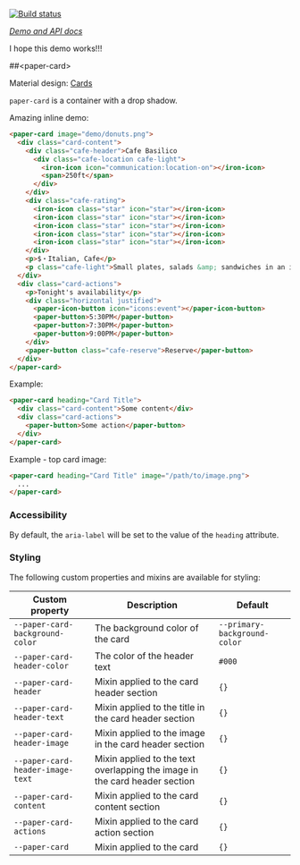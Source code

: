 
<!---

This README is automatically generated from the comments in these files:
paper-card.html

Edit those files, and our readme bot will duplicate them over here!
Edit this file, and the bot will squash your changes :)

The bot does some handling of markdown. Please file a bug if it does the wrong
thing! https://github.com/PolymerLabs/tedium/issues

-->


[![Build status](https://travis-ci.org/PolymerElements/paper-card.svg?branch=master)](https://travis-ci.org/PolymerElements/paper-card)

_[Demo and API docs](https://elements.polymer-project.org/elements/paper-card)_


I hope this demo works!!!

##&lt;paper-card&gt;

Material design: [Cards](https://www.google.com/design/spec/components/cards.html)

`paper-card` is a container with a drop shadow.

Amazing inline demo:
<!---
```html
<custom-element-demo>
  <template>
    <script src="../webcomponentsjs/webcomponents-lite.js"></script>
  
    <link rel="import" href="../iron-demo-helpers/demo-snippet.html">
    <link rel="import" href="../iron-demo-helpers/demo-pages-shared-styles.html">
  
    <link rel="import" href="../iron-collapse/iron-collapse.html">
    <link rel="import" href="../iron-icons/iron-icons.html">
    <link rel="import" href="../iron-icons/communication-icons.html">
    <link rel="import" href="../iron-icons/hardware-icons.html">
    <link rel="import" href="../iron-icons/social-icons.html">
    <link rel="import" href="../iron-flex-layout/iron-flex-layout.html">
    <link rel="import" href="../paper-button/paper-button.html">
    <link rel="import" href="../paper-checkbox/paper-checkbox.html">
    <link rel="import" href="../paper-icon-button/paper-icon-button.html">
    <link rel="import" href="../paper-styles/color.html">
    <link rel="import" href="../paper-styles/typography.html">
    <link rel="import" href="paper-card.html">
    <style is="custom-style">
      .cafe-header { @apply(--paper-font-headline); }
      .cafe-light { color: var(--paper-grey-600); }
      .cafe-location {
        float: right;
        font-size: 15px;
        vertical-align: middle;
      }
      .cafe-reserve { color: var(--google-blue-500); }
      iron-icon.star {
        --iron-icon-width: 16px;
        --iron-icon-height: 16px;
        color: var(--paper-amber-500);
      }
      iron-icon.star:last-of-type { color: var(--paper-grey-500); }
    </style>
    <next-code-block></next-code-block>
  </template>
</custom-element-demo>
```
-->
```html
<paper-card image="demo/donuts.png">
  <div class="card-content">
    <div class="cafe-header">Cafe Basilico
      <div class="cafe-location cafe-light">
        <iron-icon icon="communication:location-on"></iron-icon>
        <span>250ft</span>
      </div>
    </div>
    <div class="cafe-rating">
      <iron-icon class="star" icon="star"></iron-icon>
      <iron-icon class="star" icon="star"></iron-icon>
      <iron-icon class="star" icon="star"></iron-icon>
      <iron-icon class="star" icon="star"></iron-icon>
      <iron-icon class="star" icon="star"></iron-icon>
    </div>
    <p>$・Italian, Cafe</p>
    <p class="cafe-light">Small plates, salads &amp; sandwiches in an intimate setting with 12 indoor seats plus patio seating.</p>
  </div>
  <div class="card-actions">
    <p>Tonight's availability</p>
    <div class="horizontal justified">
      <paper-icon-button icon="icons:event"></paper-icon-button>
      <paper-button>5:30PM</paper-button>
      <paper-button>7:30PM</paper-button>
      <paper-button>9:00PM</paper-button>
    </div>
    <paper-button class="cafe-reserve">Reserve</paper-button>
  </div>
</paper-card>
```
Example:

```html
<paper-card heading="Card Title">
  <div class="card-content">Some content</div>
  <div class="card-actions">
    <paper-button>Some action</paper-button>
  </div>
</paper-card>
```

Example - top card image:

```html
<paper-card heading="Card Title" image="/path/to/image.png">
  ...
</paper-card>
```

### Accessibility

By default, the `aria-label` will be set to the value of the `heading` attribute.

### Styling

The following custom properties and mixins are available for styling:

| Custom property | Description | Default |
| --- | --- | --- |
| `--paper-card-background-color` | The background color of the card | `--primary-background-color` |
| `--paper-card-header-color` | The color of the header text | `#000` |
| `--paper-card-header` | Mixin applied to the card header section | `{}` |
| `--paper-card-header-text` | Mixin applied to the title in the card header section | `{}` |
| `--paper-card-header-image` | Mixin applied to the image in the card header section | `{}` |
| `--paper-card-header-image-text` | Mixin applied to the text overlapping the image in the card header section | `{}` |
| `--paper-card-content` | Mixin applied to the card content section | `{}` |
| `--paper-card-actions` | Mixin applied to the card action section | `{}` |
| `--paper-card` | Mixin applied to the card | `{}` |


